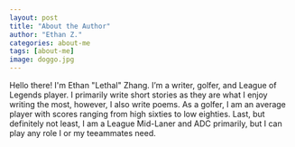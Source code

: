```yaml
---
layout: post
title: "About the Author"
author: "Ethan Z."
categories: about-me
tags: [about-me]
image: doggo.jpg
---
```


Hello there! I'm Ethan "Lethal" Zhang. I’m a writer, golfer, and League of Legends player. I primarily write short stories as they are what I enjoy writing the most, however, I also write poems. As a golfer, I am an average player with scores ranging from high sixties to low eighties. Last, but definitely not least, I am a League Mid-Laner and ADC primarily, but I can play any role I or my teeammates need.
